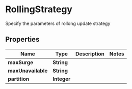 

# RollingStrategy

Specify the parameters of rollong update strategy

## Properties

| Name | Type | Description | Notes |
|------------ | ------------- | ------------- | -------------|
|**maxSurge** | **String** |  |  |
|**maxUnavailable** | **String** |  |  |
|**partition** | **Integer** |  |  |



